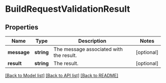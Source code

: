 # BuildRequestValidationResult

## Properties
Name | Type | Description | Notes
------------ | ------------- | ------------- | -------------
**message** | **string** | The message associated with the result. | [optional] 
**result** | **string** | The result. | [optional] 

[[Back to Model list]](../README.md#documentation-for-models) [[Back to API list]](../README.md#documentation-for-api-endpoints) [[Back to README]](../README.md)


